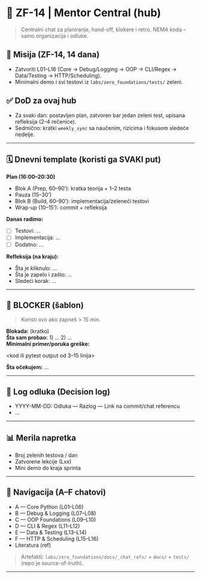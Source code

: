 # 🧭 ZF-14 | Mentor Central (hub)

> Centralni chat za planiranje, hand-off, blokere i retro. NEMA koda – samo organizacija i odluke.

## 🎯 Misija (ZF-14, 14 dana)

- Zatvoriti L01–L16 (Core → Debug/Logging → OOP → CLI/Regex → Data/Testing → HTTP/Scheduling).
- Minimalni demo i svi testovi iz `labs/zero_foundations/tests/` zeleni.

## ✅ DoD za ovaj hub

- Za svaki dan: postavljen plan, zatvoren bar jedan zeleni test, upisana refleksija (2–4 rečenice).
- Sedmično: kratki `weekly_sync` sa naučenim, rizicima i fokusom sledeće nedelje.

---

## 🗓️ Dnevni template (koristi ga SVAKI put)

**Plan (16:00–20:30)**

- Blok A (Prep, 60–90’): kratka teorija + 1–2 testa
- Pauza (15–30’)
- Blok B (Build, 60–90’): implementacija/zeleneći testovi
- Wrap-up (10–15’): commit + refleksija

**Danas radimo:**

- [ ] Testovi: …
- [ ] Implementacija: …
- [ ] Dodatno: …

**Refleksija (na kraju):**

- Šta je kliknulo: …
- Šta je zapelo i zašto: …
- Sledeći korak: …

---

## 🚧 BLOCKER (šablon)

> Koristi ovo ako zapneš > 15 min.

**Blokada:** (kratko)  
**Šta sam probao:** 1) … 2) …  
**Minimalni primer/poruka greške:**

<kod ili pytest output od 3–15 linija>

**Šta očekujem:** …

---

## 🧾 Log odluka (Decision log)

- YYYY-MM-DD: Odluka — Razlog — Link na commit/chat referencu
- …

---

## 📊 Merila napretka

- Broj zelenih testova / dan
- Zatvorene lekcije (Lxx)
- Mini demo do kraja sprinta

---

## 🔗 Navigacija (A–F chatovi)

- A — Core Python (L01–L06)
- B — Debug & Logging (L07–L08)
- C — OOP Foundations (L09–L10)
- D — CLI & Regex (L11–L12)
- E — Data & Testing (L13–L14)
- F — HTTP & Scheduling (L15–L16)
- Literatura (ref)

> Artefakti: `labs/zero_foundations/docs/_chat_refs/` + `docs/` + `tests/` (repo je source-of-truth).

---
